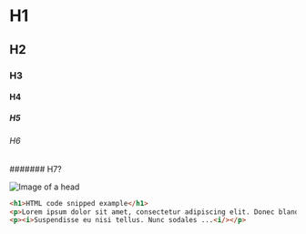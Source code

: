 # H1

## H2

### H3

#### H4

##### H5

###### H6

####### H7?

![Image of a head](https://images.unsplash.com/photo-1542702937-506268e68902?ixlib=rb-1.2.1&ixid=MnwxMjA3fDB8MHxwaG90by1wYWdlfHx8fGVufDB8fHx8&auto=format&fit=crop&w=1176&q=80)

```html
<h1>HTML code snipped example</h1>
<p>Lorem ipsum dolor sit amet, consectetur adipiscing elit. Donec blandit orci nec ornare rutrum. Aenean semper enim eu magna iaculis congue. Aliquam erat volutpat. Quisque tempor metus sit amet tortor fringilla, sed vehicula arcu egestas. Nullam sed rutrum orci, et sagittis est. Nam eget tellus in orci ultrices finibus. Fusce nec nisl vel quam accumsan ornare non quis nisl. Morbi venenatis pellentesque est in tincidunt. Nam quis lacinia urna. Mauris auctor vehicula sem id placerat. Nullam sit amet aliquam ex. Nam diam magna, dapibus sit amet libero ut, aliquet interdum est. Nulla ullamcorper odio id arcu mattis ornare. </p>
<p><i>Suspendisse eu nisi tellus. Nunc sodales ...<i/></p>
```
